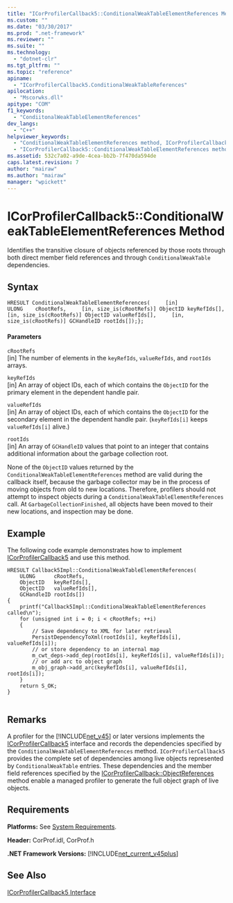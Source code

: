 ```yaml
---
title: "ICorProfilerCallback5::ConditionalWeakTableElementReferences Method | Microsoft Docs"
ms.custom: ""
ms.date: "03/30/2017"
ms.prod: ".net-framework"
ms.reviewer: ""
ms.suite: ""
ms.technology: 
  - "dotnet-clr"
ms.tgt_pltfrm: ""
ms.topic: "reference"
apiname: 
  - "ICorProfilerCallback5.ConditionalWeakTableReferences"
apilocation: 
  - "Mscorwks.dll"
apitype: "COM"
f1_keywords: 
  - "CondiitonalWeakTableElementReferences"
dev_langs: 
  - "C++"
helpviewer_keywords: 
  - "ConditionalWeakTableElementReferences method, ICorProfilerCallback5 interface [.NET Framework profiling]"
  - "ICorProfilerCallback5::ConditionalWeakTableElementReferences method [.NET Framework profiling]"
ms.assetid: 532c7a02-a9de-4cea-bb2b-7f470da594de
caps.latest.revision: 7
author: "mairaw"
ms.author: "mairaw"
manager: "wpickett"
---
```

# ICorProfilerCallback5::ConditionalWeakTableElementReferences Method
Identifies the transitive closure of objects referenced by those roots through both direct member field references and through `ConditionalWeakTable` dependencies.  
  
## Syntax  
  
```  
HRESULT ConditionalWeakTableElementReferences(     [in]                     ULONG    cRootRefs,     [in, size_is(cRootRefs)] ObjectID keyRefIds[],     [in, size_is(cRootRefs)] ObjectID valueRefIds[],     [in, size_is(cRootRefs)] GCHandleID rootIds[]);};  
```  
  
#### Parameters  
 `cRootRefs`  
 [in] The number of elements in the `keyRefIds`, `valueRefIds`, and `rootIds` arrays.  
  
 `keyRefIds`  
 [in] An array of object IDs, each of which contains the `ObjectID` for the primary element in the dependent handle pair.  
  
 `valueRefIds`  
 [in] An array of object IDs, each of which contains the `ObjectID` for the secondary element in the dependent handle pair. (`keyRefIds[i]` keeps `valueRefIds[i]` alive.)  
  
 `rootIds`  
 [in] An array of `GCHandleID` values that point to an integer that contains additional information about the garbage collection root.  
  
 None of the `ObjectID` values returned by the `ConditionalWeakTableElementReferences` method are valid during the callback itself, because the garbage collector may be in the process of moving objects from old to new locations. Therefore, profilers should not attempt to inspect objects during a `ConditionalWeakTableElementReferences` call. At `GarbageCollectionFinished`, all objects have been moved to their new locations, and inspection may be done.  
  
## Example  
 The following code example demonstrates how to implement [ICorProfilerCallback5](../../../../docs/framework/unmanaged-api/profiling/icorprofilercallback5-interface.md) and use this method.  
  
```  
HRESULT Callback5Impl::ConditionalWeakTableElementReferences(  
    ULONG      cRootRefs,  
    ObjectID   keyRefIds[],  
    ObjectID   valueRefIds[],  
    GCHandleID rootIds[])  
{  
    printf("Callback5Impl::ConditionalWeakTableElementReferences called\n");  
    for (unsigned int i = 0; i < cRootRefs; ++i)  
    {  
        // Save dependency to XML for later retrieval  
        PersistDependencyToXml(rootIds[i], keyRefIds[i], valueRefIds[i]);  
        // or store dependency to an internal map  
        m_cwt_deps->add_dep(rootIds[i], keyRefIds[i], valueRefIds[i]);  
        // or add arc to object graph  
        m_obj_graph->add_arc(keyRefIds[i], valueRefIds[i], rootIds[i]);  
    }  
    return S_OK;  
}  
  
```  
  
## Remarks  
 A profiler for the [!INCLUDE[net_v45](../../../../includes/net-v45-md.md)] or later versions implements the [ICorProfilerCallback5](../../../../docs/framework/unmanaged-api/profiling/icorprofilercallback5-interface.md) interface and records the dependencies specified by the `ConditionalWeakTableElementReferences` method. `ICorProfilerCallback5` provides the complete set of dependencies among live objects represented by `ConditionalWeakTable` entries. These dependencies and the member field references specified by the [ICorProfilerCallback::ObjectReferences](../../../../docs/framework/unmanaged-api/profiling/icorprofilercallback-objectreferences-method.md) method enable a managed profiler to generate the full object graph of live objects.  
  
## Requirements  
 **Platforms:** See [System Requirements](../../../../docs/framework/get-started/system-requirements.md).  
  
 **Header:** CorProf.idl, CorProf.h  
  
 **.NET Framework Versions:** [!INCLUDE[net_current_v45plus](../../../../includes/net-current-v45plus-md.md)]  
  
## See Also  
 [ICorProfilerCallback5 Interface](../../../../docs/framework/unmanaged-api/profiling/icorprofilercallback5-interface.md)